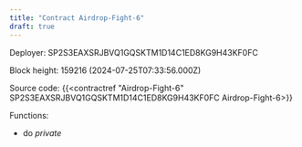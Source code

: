 ```yaml
---
title: "Contract Airdrop-Fight-6"
draft: true
---
```

Deployer: SP2S3EAXSRJBVQ1GQSKTM1D14C1ED8KG9H43KF0FC


 



Block height: 159216 (2024-07-25T07:33:56.000Z)

Source code: {{<contractref "Airdrop-Fight-6" SP2S3EAXSRJBVQ1GQSKTM1D14C1ED8KG9H43KF0FC Airdrop-Fight-6>}}

Functions:

* do _private_
